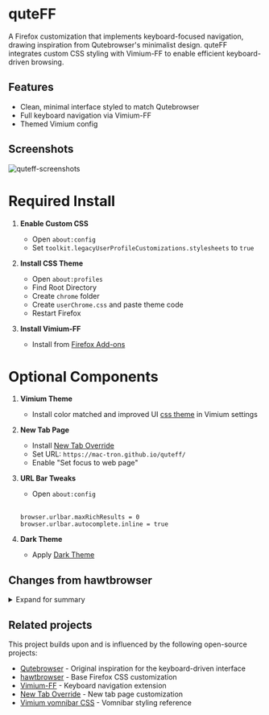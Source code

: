# quteFF

A Firefox customization that implements keyboard-focused navigation, drawing inspiration from Qutebrowser's minimalist design.
quteFF integrates custom CSS styling with Vimium-FF to enable efficient keyboard-driven browsing.

## Features

- Clean, minimal interface styled to match Qutebrowser
- Full keyboard navigation via Vimium-FF
- Themed Vimium config

## Screenshots

![quteff-screenshots](https://github.com/user-attachments/assets/46e689ef-b973-4f9d-bbc6-c48925ca2c99)

# Required Install

1. **Enable Custom CSS**
   - Open `about:config`
   - Set `toolkit.legacyUserProfileCustomizations.stylesheets` to `true`

2. **Install CSS Theme**
   - Open `about:profiles`
   - Find Root Directory
   - Create `chrome` folder
   - Create `userChrome.css` and paste theme code
   - Restart Firefox

3. **Install Vimium-FF**
   - Install from [Firefox Add-ons](https://addons.mozilla.org/firefox/addon/vimium-ff/)

# Optional Components

1. **Vimium Theme**
   - Install color matched and improved UI [css theme](https://github.com/mac-tron/quteff/blob/main/vimium-ff.css) in Vimium settings

2. **New Tab Page**
   - Install [New Tab Override](https://addons.mozilla.org/firefox/addon/new-tab-override/)
   - Set URL: `https://mac-tron.github.io/quteff/`
   - Enable "Set focus to web page"

3. **URL Bar Tweaks**
   - Open `about:config`
   <br>

   ```
   browser.urlbar.maxRichResults = 0
   browser.urlbar.autocomplete.inline = true
   ```

4. **Dark Theme**
   
   - Apply [Dark Theme](https://github.com/nicoth-in/Dark-Space-Theme)

## Changes from hawtbrowser

<details>
<summary>Expand for summary</summary>

Key improvements over the original [hawtbrowser](https://github.com/IanLeCorbeau/hawtbrowser) theme:

### Interface Refinements
- Consistent toolbar and button sizing
- Improved extension icon handling
- Enhanced tab highlighting with purple accents
- Standardized spacing and alignment

</details>

## Related projects

This project builds upon and is influenced by the following open-source projects:

- [Qutebrowser](https://www.qutebrowser.org/) - Original inspiration for the keyboard-driven interface
- [hawtbrowser](https://github.com/IanLeCorbeau/hawtbrowser) - Base Firefox CSS customization
- [Vimium-FF](https://github.com/philc/vimium/) - Keyboard navigation extension
- [New Tab Override](https://github.com/cadeyrn/newtaboverride) - New tab page customization
- [Vimium vomnibar CSS](https://github.com/okaihe/vomnibar-custom-css) - Vomnibar styling reference
